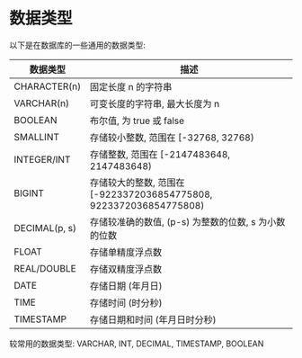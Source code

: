 # 数据类型

以下是在数据库的一些通用的数据类型:

| 数据类型          | 描述                                                       |
|---------------|----------------------------------------------------------|
| CHARACTER(n)  | 固定长度 n 的字符串                                              |
| VARCHAR(n)    | 可变长度的字符串, 最大长度为 n                                        |
| BOOLEAN       | 布尔值, 为 true 或 false                                      |
| SMALLINT      | 存储较小整数, 范围在 [-32768, 32768)                              |
| INTEGER/INT   | 存储整数, 范围在 [-2147483648, 2147483648)                      |
| BIGINT        | 存储较大的整数, 范围在 [-9223372036854775808, 9223372036854775808) |
| DECIMAL(p, s) | 存储较准确的数值, (p-s) 为整数的位数, s 为小数的位数                         |
| FLOAT         | 存储单精度浮点数                                                 |
| REAL/DOUBLE   | 存储双精度浮点数                                                 |
| DATE          | 存储日期 (年月日)                                               |
| TIME          | 存储时间 (时分秒)                                               |
| TIMESTAMP     | 存储日期和时间 (年月日时分秒)                                         |

较常用的数据类型: VARCHAR, INT, DECIMAL, TIMESTAMP, BOOLEAN

